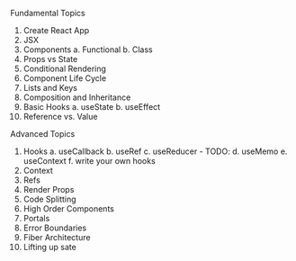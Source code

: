 Fundamental Topics
1. Create React App
2. JSX
3. Components
    a. Functional
    b. Class
4. Props vs State
5. Conditional Rendering
6. Component Life Cycle
7. Lists and Keys
8. Composition and Inheritance
9. Basic Hooks
    a. useState
    b. useEffect
10. Reference vs. Value

Advanced Topics
1. Hooks
    a. useCallback
    b. useRef
    c. useReducer - TODO:
    d. useMemo
    e. useContext 
    f. write your own hooks
2. Context
3. Refs
4. Render Props
5. Code Splitting
6. High Order Components
7. Portals
8. Error Boundaries
9. Fiber Architecture
10. Lifting up sate